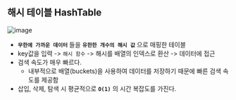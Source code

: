 
## 해시 테이블 HashTable

![image](https://github.com/DevTechGrowth/study_CS/assets/88030238/53b1f28f-768c-4a84-8feb-05e9ef8a87fd)


- **`무한에 가까운 데이터`** 들을 **`유한한 개수의 해시 값`** 으로 매핑한 테이블
- key값을 입력 -> `해시 함수` -> 해시를 배열의 인덱스로 환산 -> 데이터에 접근
- 검색 속도가 매우 빠르다.
  - 내부적으로 배열(buckets)을 사용하여 데이터를 저장하기 때문에 빠른 검색 속도를 제공함
- 삽입, 삭제, 탐색 시 평균적으로 **`O(1)`** 의 시간 복잡도를 가진다.

